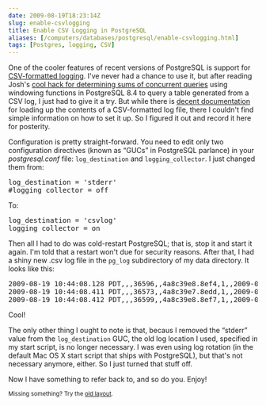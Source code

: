 ```yaml
--- 
date: 2009-08-19T18:23:14Z
slug: enable-csvlogging
title: Enable CSV Logging in PostgreSQL
aliases: [/computers/databases/postgresql/enable-csvlogging.html]
tags: [Postgres, logging, CSV]
---
```


<p>One of the cooler features of recent versions of PostgreSQL is support for
<a href="http://www.postgresql.org/docs/current/static/runtime-config-logging.html"
title="PostgreSQL Documentation: “Error Reporting and Logging”">CSV-formatted
logging</a>. I've never had a chance to use it, but after reading
Josh's <a href="http://it.toolbox.com/blogs/database-soup/more-fun-with-windowing-functions-your-query-log-33467"
title="">cool hack for determining sums of concurrent queries</a> using
windowing functions in PostgreSQL 8.4 to query a table generated from a CSV
log, I just had to give it a try. But while there
is <a href="http://www.postgresql.org/docs/current/static/runtime-config-logging.html#RUNTIME-CONFIG-LOGGING-CSVLOG"
title="PostgreSQL Documentation: “Using CSV-Format Log Output”">decent
documentation</a> for loading up the contents of a CSV-formatted log file,
there I couldn't find simple information on how to set it up. So I figured it
out and record it here for posterity.</p>

<p>Configuration is pretty straight-forward. You need to edit only two
configuration directives (known as “GUCs” in PostgreSQL parlance) in your
<em>postgresql.conf</em> file: <code>log_destination</code>
and <code>logging_collector</code>. I just changed them from:</p>

<pre>
log_destination = &#x0027;stderr&#x0027;
#logging_collector = off
</pre>

<p>To:</p>

<pre>
log_destination = &#x0027;csvlog&#x0027;
logging_collector = on
</pre>

<p>Then all I had to do was cold-restart PostgreSQL; that is, stop it and start it again.
I'm told that a restart won't due for security reasons. After that, I had a shiny new .csv
log file in the <code>pg_log</code> subdirectory of my data directory. It looks like this:</p>

<pre>
2009-08-19 10:44:08.128 PDT,,,36596,,4a8c39e8.8ef4,1,,2009-08-19 10:44:08 PDT,,0,LOG,00000,&quot;database system was shut down at 2009-08-19 10:44:06 PDT&quot;,,,,,,,,
2009-08-19 10:44:08.411 PDT,,,36573,,4a8c39e7.8edd,1,,2009-08-19 10:44:07 PDT,,0,LOG,00000,&quot;database system is ready to accept connections&quot;,,,,,,,,
2009-08-19 10:44:08.412 PDT,,,36599,,4a8c39e8.8ef7,1,,2009-08-19 10:44:08 PDT,,0,LOG,00000,&quot;autovacuum launcher started&quot;,,,,,,,,
</pre>

<p>Cool!</p>

<p>The only other thing I ought to note is that, becaus I removed the “stderr”
value from the <code>log_destination</code> GUC, the old log location I used,
specified in my start script, is no longer necessary. I was even using
log rotation (in the default Mac OS X start script that ships with PostgreSQL),
but that's not necessary anymore, either. So I just turned that stuff off.</p>

<p>Now I have something to refer back to, and so do you. Enjoy!</p>


<p class="past"><small>Missing something? Try the <a rel="nofollow" href="http://past.justatheory.com/computers/databases/postgresql/enable-csvlogging.html">old layout</a>.</small></p>


